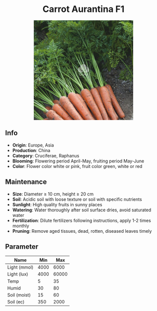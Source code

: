 <h1 align='center'>Carrot Aurantina F1</h1>
<p align="center">
    <img 
        align='center'
        width='320'
        src="../images/carrot aurantina f1.png" 
        alt='Carrot Aurantina F1' />
</p>

## Info

 - **Origin**: Europe, Asia
 - **Production**: China
 - **Category**: Cruciferae, Raphanus
 - **Blooming**: Flowering period April-May, fruiting period May-June
 - **Color**: Flower color white or pink, fruit color green, white or red

## Maintenance

 - **Size**: Diameter ≥ 10 cm, height ≥ 20 cm
 - **Soil**: Acidic soil with loose texture or soil with specific nutrients
 - **Sunlight**: High quality fruits in sunny places
 - **Watering**: Water thoroughly after soil surface dries, avoid saturated water
 - **Fertilization**: Dilute fertilizers following instructions, apply 1-2 times monthly
 - **Pruning**: Remove aged tissues, dead, rotten, diseased leaves timely

## Parameter

| Name         | Min  | Max   |
|--------------|------|-------|
| Light (mmol) | 4000 | 6000  |
| Light (lux)  | 4000 | 60000 |
| Temp         | 5    | 35    |
| Humid        | 30   | 80    |
| Soil (moist) | 15   | 60    |
| Soil (ec)    | 350  | 2000  |